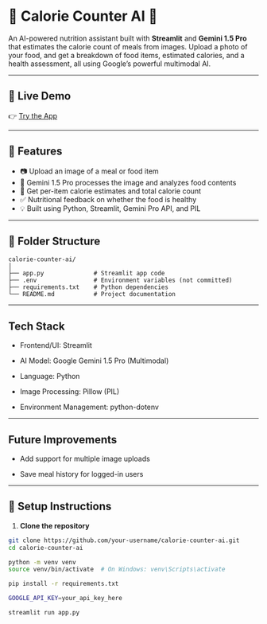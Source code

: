 # 🥗 Calorie Counter AI 🍱

An AI-powered nutrition assistant built with **Streamlit** and **Gemini 1.5 Pro** that estimates the calorie count of meals from images. Upload a photo of your food, and get a breakdown of food items, estimated calories, and a health assessment, all using Google’s powerful multimodal AI.

---

## 🚀 Live Demo

👉 [Try the App](https://caloriecounter-gemini-pro-v3cgaybvyvagb945mxebtd.streamlit.app/)

---

## 🧠 Features

- 📷 Upload an image of a meal or food item
- 🔎 Gemini 1.5 Pro processes the image and analyzes food contents
- 🧾 Get per-item calorie estimates and total calorie count
- ✅ Nutritional feedback on whether the food is healthy
- 💡 Built using Python, Streamlit, Gemini Pro API, and PIL

---

## 📁 Folder Structure

```
calorie-counter-ai/
│
├── app.py              # Streamlit app code
├── .env                # Environment variables (not committed)
├── requirements.txt    # Python dependencies
└── README.md           # Project documentation
```

---

## Tech Stack
- Frontend/UI: Streamlit

- AI Model: Google Gemini 1.5 Pro (Multimodal)

- Language: Python

- Image Processing: Pillow (PIL)

- Environment Management: python-dotenv

---

## Future Improvements

 - Add support for multiple image uploads

 - Save meal history for logged-in users

---

## 🔧 Setup Instructions

1. **Clone the repository**

```bash
git clone https://github.com/your-username/calorie-counter-ai.git
cd calorie-counter-ai

python -m venv venv
source venv/bin/activate  # On Windows: venv\Scripts\activate

pip install -r requirements.txt

GOOGLE_API_KEY=your_api_key_here

streamlit run app.py

```


